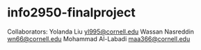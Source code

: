 # info2950-finalproject
Collaborators:
Yolanda Liu <yl995@cornell.edu>
Wassan Nasreddin <wn66@cornell.edu>
Mohammad Al-Labadi <maa366@cornell.edu>
